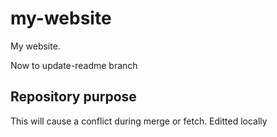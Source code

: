 # my-website

My website.

Now to update-readme branch

## Repository purpose

This will cause a conflict during merge or fetch.
Editted locally
